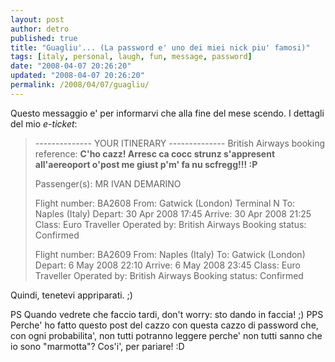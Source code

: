 ```yaml
---
layout: post
author: detro
published: true
title: "Guagliu'... (La password e' uno dei miei nick piu' famosi)"
tags: [italy, personal, laugh, fun, message, password]
date: "2008-04-07 20:26:20"
updated: "2008-04-07 20:26:20"
permalink: /2008/04/07/guagliu/
---
```


Questo messaggio e' per informarvi che alla fine del mese scendo. I dettagli del mio <em>e-ticket</em>:


<blockquote>
--------------
YOUR ITINERARY
--------------
British Airways booking reference: <strong>C'ho cazz! Arresc ca cocc strunz s'appresent all'aereoport o'post me giust p'm' fa nu scfregg!!! :P</strong>

Passenger(s):        MR IVAN DEMARINO

Flight number:       BA2608
From:                Gatwick (London) Terminal N
To:                  Naples (Italy)
Depart:              30 Apr 2008 17:45
Arrive:              30 Apr 2008 21:25
Class:               Euro Traveller
Operated by:         British Airways
Booking status:      Confirmed

Flight number:       BA2609
From:                Naples (Italy)
To:                  Gatwick (London)
Depart:              6 May 2008 22:10
Arrive:              6 May 2008 23:45
Class:               Euro Traveller
Operated by:         British Airways
Booking status:      Confirmed
</blockquote>

Quindi, tenetevi appriparati. ;)

PS Quando vedrete che faccio tardi, don't worry: sto dando in faccia! ;)
PPS Perche' ho fatto questo post del cazzo con questa cazzo di password che, con ogni probabilita', non tutti potranno leggere perche' non tutti sanno che io sono "marmotta"? Cos'i', per pariare! :D
